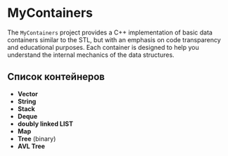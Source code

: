 # MyContainers

The `MyContainers` project provides a C++ implementation of basic data containers similar to the STL, but with an emphasis on code transparency and educational purposes. Each container is designed to help you understand the internal mechanics of the data structures.

## Список контейнеров

- **Vector**
- **String**
- **Stack**
- **Deque**
- **doubly linked LIST**
- **Map**
- **Tree** (binary)
- **AVL Tree**
